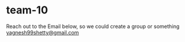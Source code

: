 # team-10
Reach out to the Email below, so we could create a group or something
yagnesh99shetty@gmail.com

